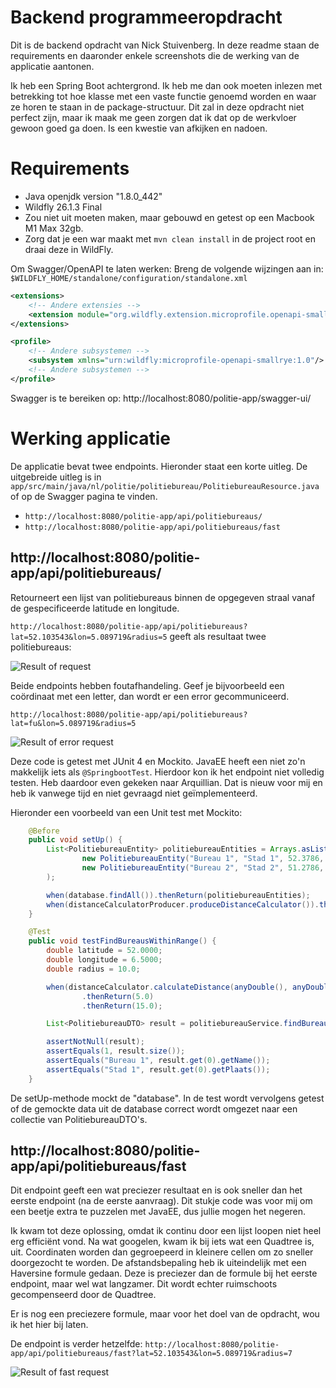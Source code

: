 # Backend programmeeropdracht
Dit is de backend opdracht van Nick Stuivenberg. In deze readme staan de requirements en daaronder enkele screenshots 
die de werking van de applicatie aantonen. 

Ik heb een Spring Boot achtergrond. Ik heb me dan ook moeten inlezen met betrekking tot hoe klasse met een vaste functie
genoemd worden en waar ze horen te staan in de package-structuur. Dit zal in deze opdracht niet perfect zijn, maar ik 
maak me geen zorgen dat ik dat op de werkvloer gewoon goed ga doen. Is een kwestie van afkijken en nadoen.

# Requirements
* Java openjdk version "1.8.0_442"
* Wildfly 26.1.3 Final
* Zou niet uit moeten maken, maar gebouwd en getest op een Macbook M1 Max 32gb.
* Zorg dat je een war maakt met `mvn clean install` in de project root en draai deze in WildFly.

Om Swagger/OpenAPI te laten werken: Breng de volgende wijzingen aan in: 
`$WILDFLY_HOME/standalone/configuration/standalone.xml`

```xml
<extensions>
    <!-- Andere extensies -->
    <extension module="org.wildfly.extension.microprofile.openapi-smallrye"/>
</extensions>

```

```xml
<profile>
    <!-- Andere subsystemen -->
    <subsystem xmlns="urn:wildfly:microprofile-openapi-smallrye:1.0"/>
    <!-- Andere subsystemen -->
</profile>

```
Swagger is te bereiken op: http://localhost:8080/politie-app/swagger-ui/

# Werking applicatie
De applicatie bevat twee endpoints. Hieronder staat een korte uitleg. De uitgebreide uitleg is in 
`app/src/main/java/nl/politie/politiebureau/PolitiebureauResource.java` of op de Swagger pagina te vinden. 
* `http://localhost:8080/politie-app/api/politiebureaus/`
* `http://localhost:8080/politie-app/api/politiebureaus/fast`

## http://localhost:8080/politie-app/api/politiebureaus/
Retourneert een lijst van politiebureaus binnen de opgegeven straal vanaf de gespecificeerde latitude en longitude.

`http://localhost:8080/politie-app/api/politiebureaus?lat=52.103543&lon=5.089719&radius=5` geeft als resultaat twee
politiebureaus: 

![Result of request](images/img.png)

Beide endpoints hebben foutafhandeling. Geef je bijvoorbeeld een coördinaat met een letter, dan wordt er een error 
gecommuniceerd.

`http://localhost:8080/politie-app/api/politiebureaus?lat=fu&lon=5.089719&radius=5`

![Result of error request](images/img_1.png)

Deze code is getest met JUnit 4 en Mockito. JavaEE heeft een niet zo'n makkelijk iets als `@SpringbootTest`. Hierdoor 
kon ik het endpoint niet volledig testen. Heb daardoor even gekeken naar Arquillian. Dat is nieuw voor mij en heb ik 
vanwege tijd en niet gevraagd niet geïmplementeerd. 

Hieronder een voorbeeld van een Unit test met Mockito:

```java
    @Before
    public void setUp() {
        List<PolitiebureauEntity> politiebureauEntities = Arrays.asList(
                new PolitiebureauEntity("Bureau 1", "Stad 1", 52.3786, 6.6272),
                new PolitiebureauEntity("Bureau 2", "Stad 2", 51.2786, 6.7272)
        );

        when(database.findAll()).thenReturn(politiebureauEntities);
        when(distanceCalculatorProducer.produceDistanceCalculator()).thenReturn(distanceCalculator);
    }

    @Test
    public void testFindBureausWithinRange() {
        double latitude = 52.0000;
        double longitude = 6.5000;
        double radius = 10.0;

        when(distanceCalculator.calculateDistance(anyDouble(), anyDouble(), anyDouble(), anyDouble()))
                .thenReturn(5.0)
                .thenReturn(15.0);

        List<PolitiebureauDTO> result = politiebureauService.findBureausWithinRange(latitude, longitude, radius);

        assertNotNull(result);
        assertEquals(1, result.size());
        assertEquals("Bureau 1", result.get(0).getName());
        assertEquals("Stad 1", result.get(0).getPlaats());
    }
```

De setUp-methode mockt de "database". In de test wordt vervolgens getest of de gemockte data uit de database correct 
wordt omgezet naar een collectie van PolitiebureauDTO's.

## http://localhost:8080/politie-app/api/politiebureaus/fast
Dit endpoint geeft een wat preciezer resultaat en is ook sneller dan het eerste endpoint (na de eerste aanvraag). Dit 
stukje code was voor mij om een beetje extra te puzzelen met JavaEE, dus jullie mogen het negeren.

Ik kwam tot deze oplossing, omdat ik continu door een lijst loopen niet heel erg efficiënt vond. Na wat googelen, kwam 
ik bij iets wat een Quadtree is, uit. Coordinaten worden dan gegroepeerd in kleinere cellen om zo sneller doorgezocht
te worden. De afstandsbepaling heb ik uiteindelijk met een Haversine formule gedaan. Deze is preciezer dan de formule
bij het eerste endpoint, maar wel wat langzamer. Dit wordt echter ruimschoots gecompenseerd door de Quadtree.

Er is nog een preciezere formule, maar voor het doel van de opdracht, wou ik het hier bij laten.

De endpoint is verder hetzelfde: `http://localhost:8080/politie-app/api/politiebureaus/fast?lat=52.103543&lon=5.089719&radius=7`

![Result of fast request](images/img_2.png)

